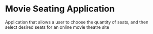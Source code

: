 # Movie Seating Application

Application that allows a user to choose the quantity of seats, and then select desired seats for an online movie theatre site